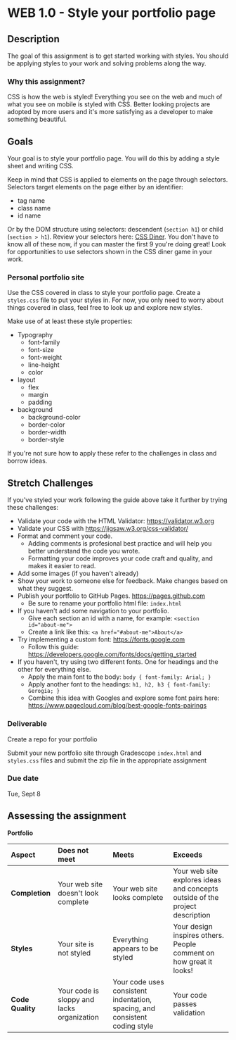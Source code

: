 # WEB 1.0 - Style your portfolio page

## Description 

The goal of this assignment is to get started working with styles. You should be applying styles to your work and solving problems along the way. 

### Why this assignment?

CSS is how the web is styled! Everything you see on the web and much of what you see on mobile is styled with CSS. Better looking projects are adopted by more users and it's more satisfying as a developer to make something beautiful. 

## Goals

Your goal is to style your portfolio page. You will do this by adding a style sheet and writing CSS.

Keep in mind that CSS is applied to elements on the page through selectors. Selectors target elements on the page either by an identifier: 

- tag name
- class name 
- id name 

Or by the DOM structure using selectors: descendent (`section h1`) or child (`section > h1`). Review your selectors here: [CSS Diner](https://flukeout.github.io). You don't have to know all of these now, if you can master the first 9 you're doing great! Look for opportunities to use selectors shown in the CSS diner game in your work. 

### Personal portfolio site

Use the CSS covered in class to style your portfolio page. Create a `styles.css` file to put your styles in. For now, you only need to worry about things covered in class, feel free to look up and explore new styles.

Make use of at least these style properties: 

- Typography
	- font-family
	- font-size
	- font-weight
	- line-height
	- color
- layout
	- flex
	- margin
	- padding
- background
	- background-color
	- border-color
	- border-width
	- border-style

If you're not sure how to apply these refer to the challenges in class and borrow ideas.

## Stretch Challenges 

If you've styled your work following the guide above take it further by trying these challenges: 

- Validate your code with the HTML Validator: https://validator.w3.org
- Validate your CSS with https://jigsaw.w3.org/css-validator/
- Format and comment your code. 
	- Adding comments is profesional best practice and will help you better understand the code you wrote. 
	- Formatting your code improves your code craft and quality, and makes it easier to read.
- Add some images (if you haven't already)
- Show your work to someone else for feedback. Make changes based on what they suggest.
- Publish your portfolio to GitHub Pages. https://pages.github.com
	- Be sure to rename your portfolio html file: `index.html`
- If you haven't add some navigation to your portfolio. 
	- Give each section an id with a name, for example: `<section id="about-me">`
	- Create a link like this: `<a href="#about-me">About</a>`
- Try implementing a custom font: https://fonts.google.com
	- Follow this guide: https://developers.google.com/fonts/docs/getting_started
- If you haven't, try using two different fonts. One for headings and the other for everything else. 
	- Apply the main font to the body: `body { font-family: Arial; }`
	- Apply another font to the headings: `h1, h2, h3 { font-family: Gerogia; }`
	- Combine this idea with Googles and explore some font pairs here: https://www.pagecloud.com/blog/best-google-fonts-pairings

### Deliverable

Create a repo for your portfolio 

Submit your new portfolio site through Gradescope `index.html` and `styles.css` files and submit the zip file in the appropriate assignment

### Due date

Tue, Sept 8

## Assessing the assignment

**Portfolio**

| Aspect | Does not meet | Meets | Exceeds |
|:-------|:--------------|:------|:--------|
| **Completion** | Your web site doesn't look complete | Your web site looks complete | Your web site explores ideas and concepts outside of the project description |
| **Styles** | Your site is not styled | Everything appears to be styled | Your design inspires others. People comment on how great it looks! | 
| **Code Quality** | Your code is sloppy and lacks organization | Your code uses consistent indentation, spacing, and consistent coding style | Your code passes validation |

<!--**CSS Diner** 

| Aspect | Does not meet | Meets | Exceeds |
|:-------|:--------------|:------|:--------|
| **Completion** | Did not complete | Completed all 32 problems | - |
| **Selectors** | Can't use basic selectors (problems 1-9) from memory | Can use selectors 1-9 from memory | Can remember and use selectors 10 and beyond |-->

